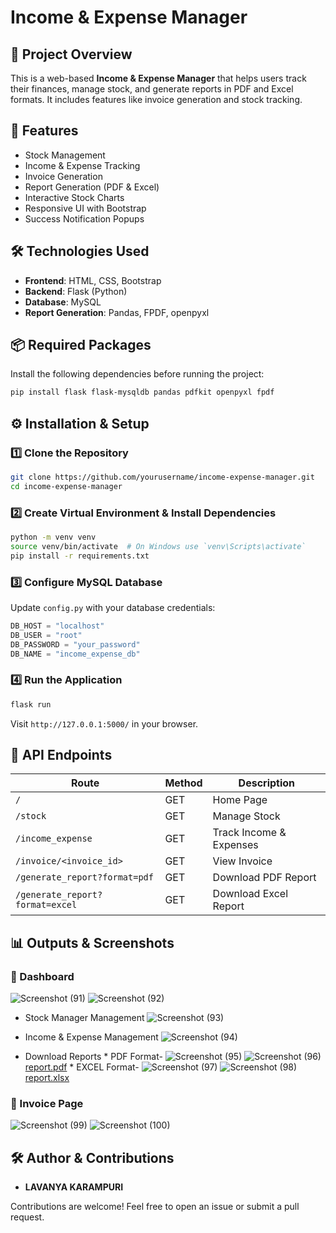# Income & Expense Manager

## 📌 Project Overview

This is a web-based **Income & Expense Manager** that helps users track their finances, manage stock, and generate reports in PDF and Excel formats. It includes features like invoice generation and stock tracking.

## 🚀 Features

- Stock Management
- Income & Expense Tracking
- Invoice Generation
- Report Generation (PDF & Excel)
- Interactive Stock Charts
- Responsive UI with Bootstrap
- Success Notification Popups

## 🛠️ Technologies Used

- **Frontend**: HTML, CSS, Bootstrap
- **Backend**: Flask (Python)
- **Database**: MySQL
- **Report Generation**: Pandas, FPDF, openpyxl

## 📦 Required Packages
Install the following dependencies before running the project:
```sh
pip install flask flask-mysqldb pandas pdfkit openpyxl fpdf
```


## ⚙️ Installation & Setup

### 1️⃣ Clone the Repository

```sh
git clone https://github.com/yourusername/income-expense-manager.git
cd income-expense-manager
```

### 2️⃣ Create Virtual Environment & Install Dependencies

```sh
python -m venv venv
source venv/bin/activate  # On Windows use `venv\Scripts\activate`
pip install -r requirements.txt
```

### 3️⃣ Configure MySQL Database

Update `config.py` with your database credentials:

```python
DB_HOST = "localhost"
DB_USER = "root"
DB_PASSWORD = "your_password"
DB_NAME = "income_expense_db"
```

### 4️⃣ Run the Application

```sh
flask run
```

Visit `http://127.0.0.1:5000/` in your browser.

## 📄 API Endpoints

| Route                           | Method | Description             |
| ------------------------------- | ------ | ----------------------- |
| `/`                             | GET    | Home Page               |
| `/stock`                        | GET    | Manage Stock            |
| `/income_expense`               | GET    | Track Income & Expenses |
| `/invoice/<invoice_id>`         | GET    | View Invoice            |
| `/generate_report?format=pdf`   | GET    | Download PDF Report     |
| `/generate_report?format=excel` | GET    | Download Excel Report   |

## 📊 Outputs & Screenshots

### 🔹 Dashboard
![Screenshot (91)](https://github.com/user-attachments/assets/09bb0bf9-6ae6-4cc4-88ee-d62c776639d9)
![Screenshot (92)](https://github.com/user-attachments/assets/aba135cd-fa0f-4e54-846f-ae1c094fc82b)

- Stock Manager Management
![Screenshot (93)](https://github.com/user-attachments/assets/95d9f866-bbc9-4110-ba77-8b82e1f7a98f)

- Income & Expense Management
![Screenshot (94)](https://github.com/user-attachments/assets/3e4b7200-497a-44f2-9c99-e9bdd29f77a5)

- Download Reports
      * PDF Format-
      ![Screenshot (95)](https://github.com/user-attachments/assets/59593476-3fe4-43ec-8a34-8b206e72cf16)
      ![Screenshot (96)](https://github.com/user-attachments/assets/f7f13a01-2d3d-4b6a-87e5-75adac6f8803)
      [report.pdf](https://github.com/user-attachments/files/19541170/report.pdf)
      * EXCEL Format-
      ![Screenshot (97)](https://github.com/user-attachments/assets/0a026ad8-aa7e-4f5c-a8ee-89c16ecc4b35)
      ![Screenshot (98)](https://github.com/user-attachments/assets/91dc74af-6495-4bd6-82fc-c731d6e541b9)
      [report.xlsx](https://github.com/user-attachments/files/19541175/report.xlsx)

### 🔹 Invoice Page
![Screenshot (99)](https://github.com/user-attachments/assets/363827c4-f4f5-4988-8cf8-617d9cdc0f4d)
![Screenshot (100)](https://github.com/user-attachments/assets/4293b932-9c17-4c02-93d4-9bf6ff868295)


## 🛠️ Author & Contributions

- **LAVANYA KARAMPURI**

Contributions are welcome! Feel free to open an issue or submit a pull request.
